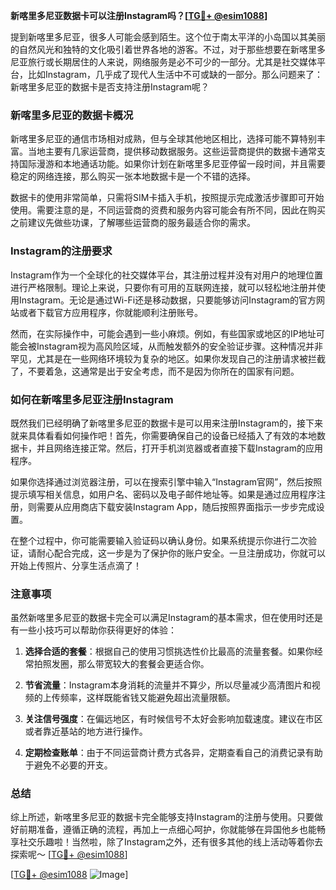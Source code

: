 **新喀里多尼亚数据卡可以注册Instagram吗？[[TG💪+ @esim1088](https://t.me/s/esim1088)]**

提到新喀里多尼亚，很多人可能会感到陌生。这个位于南太平洋的小岛国以其美丽的自然风光和独特的文化吸引着世界各地的游客。不过，对于那些想要在新喀里多尼亚旅行或长期居住的人来说，网络服务是必不可少的一部分。尤其是社交媒体平台，比如Instagram，几乎成了现代人生活中不可或缺的一部分。那么问题来了：新喀里多尼亚的数据卡是否支持注册Instagram呢？

### 新喀里多尼亚的数据卡概况

新喀里多尼亚的通信市场相对成熟，但与全球其他地区相比，选择可能不算特别丰富。当地主要有几家运营商，提供移动数据服务。这些运营商提供的数据卡通常支持国际漫游和本地通话功能。如果你计划在新喀里多尼亚停留一段时间，并且需要稳定的网络连接，那么购买一张本地数据卡是一个不错的选择。

数据卡的使用非常简单，只需将SIM卡插入手机，按照提示完成激活步骤即可开始使用。需要注意的是，不同运营商的资费和服务内容可能会有所不同，因此在购买之前建议先做些功课，了解哪些运营商的服务最适合你的需求。

### Instagram的注册要求

Instagram作为一个全球化的社交媒体平台，其注册过程并没有对用户的地理位置进行严格限制。理论上来说，只要你有可用的互联网连接，就可以轻松地注册并使用Instagram。无论是通过Wi-Fi还是移动数据，只要能够访问Instagram的官方网站或者下载官方应用程序，你就能顺利注册账号。

然而，在实际操作中，可能会遇到一些小麻烦。例如，有些国家或地区的IP地址可能会被Instagram视为高风险区域，从而触发额外的安全验证步骤。这种情况并非罕见，尤其是在一些网络环境较为复杂的地区。如果你发现自己的注册请求被拦截了，不要着急，这通常是出于安全考虑，而不是因为你所在的国家有问题。

### 如何在新喀里多尼亚注册Instagram

既然我们已经明确了新喀里多尼亚的数据卡是可以用来注册Instagram的，接下来就来具体看看如何操作吧！首先，你需要确保自己的设备已经插入了有效的本地数据卡，并且网络连接正常。然后，打开手机浏览器或者直接下载Instagram的应用程序。

如果你选择通过浏览器注册，可以在搜索引擎中输入“Instagram官网”，然后按照提示填写相关信息，如用户名、密码以及电子邮件地址等。如果是通过应用程序注册，则需要从应用商店下载安装Instagram App，随后按照界面指示一步步完成设置。

在整个过程中，你可能需要输入验证码以确认身份。如果系统提示你进行二次验证，请耐心配合完成，这一步是为了保护你的账户安全。一旦注册成功，你就可以开始上传照片、分享生活点滴了！

### 注意事项

虽然新喀里多尼亚的数据卡完全可以满足Instagram的基本需求，但在使用时还是有一些小技巧可以帮助你获得更好的体验：

1. **选择合适的套餐**：根据自己的使用习惯挑选性价比最高的流量套餐。如果你经常拍照发圈，那么带宽较大的套餐会更适合你。
   
2. **节省流量**：Instagram本身消耗的流量并不算少，所以尽量减少高清图片和视频的上传频率，这样既能省钱又能避免超出流量限额。

3. **关注信号强度**：在偏远地区，有时候信号不太好会影响加载速度。建议在市区或者靠近基站的地方进行操作。

4. **定期检查账单**：由于不同运营商计费方式各异，定期查看自己的消费记录有助于避免不必要的开支。

### 总结

综上所述，新喀里多尼亚的数据卡完全能够支持Instagram的注册与使用。只要做好前期准备，遵循正确的流程，再加上一点细心呵护，你就能够在异国他乡也能畅享社交乐趣啦！当然啦，除了Instagram之外，还有很多其他的线上活动等着你去探索呢～ [[TG💪+ @esim1088](https://t.me/s/esim1088)]

[[TG💪+ @esim1088](https://t.me/s/esim1088) ![Image](https://i.postimg.cc/4NQfJmqS/Snipaste-2025-05-13-00-14-12.png)]